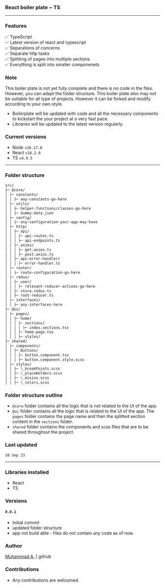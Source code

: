 ### React boiler plate ~ TS

---

### Features

✅ TypeScript <br />
✅ Latest version of react and typescript <br />
✅ Separations of concerns <br />
✅ Separate http tasks <br />
✅ Splitting of pages into multiple sections <br />
✅ Everything is split into smaller componenets <br />

### Note

This boiler plate is not yet fully complete and there is no code in the files. However, you can adapt the folder structure. This boiler plate also may not be suitable for all type of projects. However it can be forked and modify according to your own style.

- Boilerplate will be updated with code and all the necessary components to kickstart the your project at a very fast pace.
- Libraries will be updated to the latest version regularly.

### Current versions

- Node `v18.17.0`
- React `v18.2.0`
- TS `v4.9.5`

---

### Folder structure

```bash
src/
├─ @core/
│ ├─ constants/
│ │ ├─ any-constants-go-here
│ ├─ utils/
│ │ ├─ helper-functions/classes-go-here
│ │ ├─ dummy-data.json
│ ├─ config/
│ │ ├─ any-configuration-your-app-may-have
│ ├─ http/
│ │ ├─ api/
│ │ │ ├─ api-routes.ts
│ │ │ ├─ api-endpoints.ts
│ │ ├─ axios/
│ │ │ ├─ get.axios.ts
│ │ │ ├─ post.axios.ts
│ │ ├─ api-error-handler/
│ │ │ ├─ error-handler.ts
│ ├─ router/
│ │ ├─ route-configuration-go-here
│ ├─ redux/
│ │ ├─ user/
│ │ │ ├─ relevant-reducer-actions-go-here
│ │ ├─ store.redux.ts
│ │ ├─ root-reducer.ts
│ ├─ interfaces/
│ │ ├─ any-interfaces-here
├─ @ui/
│ ├─ pages/
│ │ ├─ home/
│ │ │ ├─ sections/
│ │ │ │ ├─ index.sections.tsx
│ │ │ ├─ home.page.tsx
│ │ │ ├─ styles/
├─ shared/
│ ├─ components/
│ │ ├─ Buttons/
│ │ │ ├─ button.component.tsx
│ │ │ ├─ button.component.style.scss
│ ├─ styles/
│ │ ├─ \_breakPoints.scss
│ │ ├─ \_placeHolders.scss
│ │ ├─ \_mixins.scss
│ │ ├─ \_colors.scss
```

### Folder structure outline

- `@core` folder contains all the logic that is not related to the UI of the app.
- `@ui` folder contains all the logic that is related to the UI of the app. The `pages` folder contains the page name and then the splitted section content in the `sections` folder.
- `shared` folder contains the components and scss files that are to be shared throughout the project.

### Last updated

`10 Sep 23`

---

### Libraries installed

- React
- TS

### Versions

#### `0.0.1`

- Initial commit
- updated folder structure
- app not build able - files do not contain any code as of now.

### Author

[Muhammad A.](https://github.com/aliwarraich007 "Muhammad A.") | github

### Contributions

- Any contributions are welcomed.
